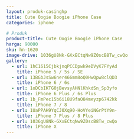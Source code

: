 ```yaml
---
layout: produk-casinghp
title: Cute Oogie Boogie iPhone Case
categories: iphone

# Produk
product-title: Cute Oogie Boogie iPhone Case
harga: 90000
sku: hn-1620
image-drive: 1036gU8Nk-GXxECtqNw9Z0scB8Tw_cwQo
gallery:
  - url: 1hC1615CjbkjnqPCCDpwk9eDVyK7FYyAd
    title: iPhone 5 / 5s / SE
  - url: 13BGbJsSw6ner466mm8oQ0HwQpw8clQD3
    title: iPhone 6 / 6s
  - url: 1oDCbIKTG0jBevsyAHNlKhkdSn_Sp3yfo
    title: iPhone 6 Plus / 6s Plus
  - url: 1b_FmPec15b6i18U9faO84meyzp6742kk
    title: iPhone 7 / 8
  - url: 1UaPPAH9YqCJ0Xq90-HoVYeiNGrPtY9n-
    title: iPhone 7 Plus / 8 Plus
  - url: 1036gU8Nk-GXxECtqNw9Z0scB8Tw_cwQo
    title: iPhone X
---
```

